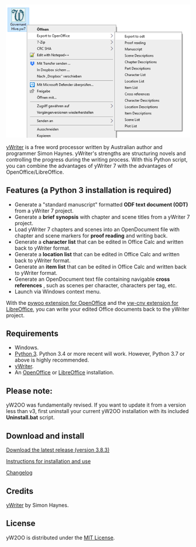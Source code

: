 ![screenshot](Screenshots/yw2oo_cm.png)



[yWriter](http://spacejock.com/yWriter7.html) is a free word processor written by Australian author and programmer Simon Haynes. yWriter's strengths are structuring novels and controlling the progress during the writing process. With this Python script, you can combine the advantages of yWriter 7 with the advantages of OpenOffice/LibreOffice.


## Features (a Python 3 installation is required)

- Generate a "standard manuscript" formatted **ODF text document (ODT)** from a yWriter 7 project.
- Generate a **brief synopsis** with chapter and scene titles from a yWriter 7 project.
- Load yWriter 7 chapters and scenes into an OpenDocument file with chapter and scene markers for **proof reading** and writing back.
- Generate a **character list** that can be edited in Office Calc and written back to yWriter format.
- Generate a **location list** that can be edited in Office Calc and written back to yWriter format.
- Generate an **item list** that can be edited in Office Calc and written back to yWriter format.
- Generate an OpenDocument text file containing navigable **cross references** , such as scenes per character, characters per tag, etc.
- Launch via Windows context menu. 

With the [pywoo extension for OpenOffice](https://peter88213.github.io/pywoo) and the [yw-cnv extension for LibreOffice](https://peter88213.github.io/yw-cnv), you can write your edited Office documents back to the yWriter project.

    
## Requirements

- Windows.
- [Python 3](https://www.python.org). Python 3.4 or more recent will work. However, Python 3.7 or above is highly recommended.
- [yWriter](http://spacejock.com/yWriter7.html).
- An [OpenOffice](http://www.openoffice.org/) or [LibreOffice](https://www.libreoffice.org/) installation.

## Please note: 

yW2OO was fundamentally revised. If you want to update it from a version less than v3, 
first uninstall your current yW2OO installation with its included **Uninstall.bat** script.

## Download and install

[Download the latest release (version 3.8.3)](https://raw.githubusercontent.com/peter88213/yW2OO/master/dist/yW2OO_v3.8.3.zip)

[Instructions for installation and use](usage)

[Changelog](changelog)

## Credits

[yWriter](http://spacejock.com/yWriter7.html) by Simon Haynes.


## License

yW2OO is distributed under the [MIT License](http://www.opensource.org/licenses/mit-license.php).


 




